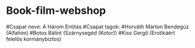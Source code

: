 # Book-film-webshop

#Csapat neve: A Három Entitás
#Csapat tagok:
#Horváth Márton Bendegúz (Alfahím)
#Botos Bálint (Szárnysegéd (Kotor))
#Kiss Gergő (Erotikáért felelős kormánybiztos)
